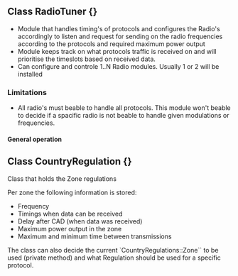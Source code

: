 

## Class RadioTuner {}

* Module that handles timing's of protocols and configures the Radio's accordingly to listen and request for sending on the radio frequencies according to the protocols and required maximum power output
* Module keeps track on what protocols traffic is received on and will prioritise the timeslots based on received data.  
* Can configure and controle 1..N Radio modules. Usually 1 or 2 will be installed


### Limitations

* All radio's must beable to handle all protocols. This module won't beable to decide if a spacific radio is not beable to handle given modulations or frequencies.

#### General operation




## Class CountryRegulation {}

Class that holds the Zone regulations

Per zone the following information is stored:

 * Frequency
 * Timings when data can be received
 * Delay after CAD (when data was received)
 * Maximum power output in the zone
 * Maximum and minimum time between transmissions

 The class can also decide the current `CountryRegulations::Zone`` to be used  (private method) and what Regulation should be used for a specific protocol.

